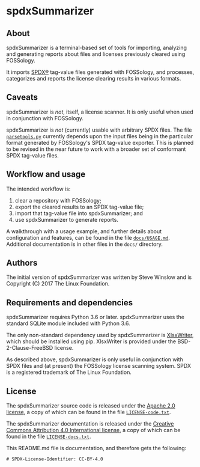 # spdxSummarizer

## About

spdxSummarizer is a terminal-based set of tools for importing, analyzing and generating reports about files and licenses previously cleared using FOSSology.

It imports [SPDX®](https://spdx.org/) tag-value files generated with FOSSology, and processes, categorizes and reports the license clearing results in various formats.

## Caveats

spdxSummarizer is _not_, itself, a license scanner. It is only useful when used in conjunction with FOSSology.

spdxSummarizer is _not_ (currently) usable with arbitrary SPDX files. The file [`parsetools.py`](spdxSummarizer/parsetools.py) currently depends upon the input files being in the particular format generated by FOSSology's SPDX tag-value exporter. This is planned to be revised in the near future to work with a broader set of conformant SPDX tag-value files.

## Workflow and usage

The intended workflow is:
1. clear a repository with FOSSology;
2. export the cleared results to an SPDX tag-value file;
3. import that tag-value file into spdxSummarizer; and
4. use spdxSummarizer to generate reports.

A walkthrough with a usage example, and further details about configuration and features, can be found in the file [`docs/USAGE.md`](docs/USAGE.md). Additional documentation is in other files in the `docs/` directory.

## Authors

The initial version of spdxSummarizer was written by Steve Winslow and is Copyright (C) 2017 The Linux Foundation.

## Requirements and dependencies

spdxSummarizer requires Python 3.6 or later. spdxSummarizer uses the standard SQLite module included with Python 3.6.

The only non-standard dependency used by spdxSummarizer is [XlsxWriter](https://github.com/jmcnamara/XlsxWriter), which should be installed using pip. XlsxWriter is provided under the BSD-2-Clause-FreeBSD license.

As described above, spdxSummarizer is only useful in conjunction with SPDX files and (at present) the FOSSology license scanning system. SPDX is a registered trademark of The Linux Foundation.

## License

The spdxSummarizer source code is released under the [Apache 2.0 license](https://www.apache.org/licenses/LICENSE-2.0), a copy of which can be found in the file [`LICENSE-code.txt`](LICENSE-code.txt).

The spdxSummarizer documentation is released under the [Creative Commons Attribution 4.0 International license](https://creativecommons.org/licenses/by/4.0/), a copy of which can be found in the file [`LICENSE-docs.txt`](LICENSE-docs.txt).

This README.md file is documentation, and therefore gets the following:
```
# SPDX-License-Identifier: CC-BY-4.0
```
